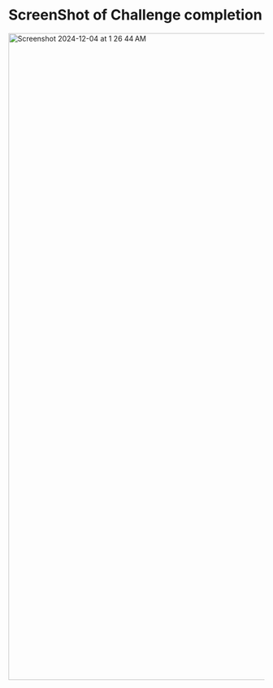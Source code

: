 # ScreenShot of Challenge completion
<img width="1271" alt="Screenshot 2024-12-04 at 1 26 44 AM" src="https://github.com/user-attachments/assets/2c5ae39f-0129-45ad-825e-f3cb06c0309b">
